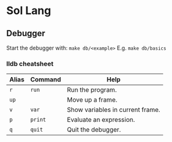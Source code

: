 # Sol Lang

## Debugger

Start the debugger with: `make db/<example>`
E.g. `make db/basics`

### lldb cheatsheet

| Alias | Command | Help                             |
| ----- | ------- | -------------------------------- |
| `r`   | `run`   | Run the program.                 |
| `up`  |         | Move up a frame.                 |
| `v`   | `var`   | Show variables in current frame. |
| `p`   | `print` | Evaluate an expression.          |
| `q`   | `quit`  | Quit the debugger.               |
